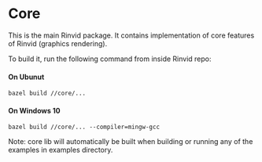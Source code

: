 # Core

This is the main Rinvid package. It contains implementation of core features of Rinvid (graphics rendering).

To build it, run the following command from inside Rinvid repo:

#### On Ubunut

    bazel build //core/...

#### On Windows 10

    bazel build //core/... --compiler=mingw-gcc  

Note: core lib will automatically be built when building or running any of the examples in examples directory.
